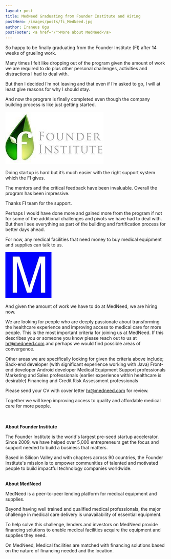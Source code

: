 ```yaml
---
layout: post
title: MedNeed Graduating from Founder Institute and Hiring 
postHero: /images/posts/fi_MedNeed.jpg
author: Iraneus Ogu
postFooter: <a href="/">More about MedNeed</a> 
---
```

<!-- Excerpt here before second image below -->
 So happy to be finally graduating from the Founder Institute (FI) after 14 weeks of grueling work. 

Many times I felt like dropping out of the program given the amount of work we are required to do plus other personal challenges, activities and distractions I had to deal with. 

But then I decided I’m not leaving and that even if I’m asked to go, I will at least give reasons for why I should stay. 

And now the program is finally completed even though the company building process is like just getting started. 

<img class="pull-left" src="/images/posts/fi.jpg" alt="Founder Institute">

Doing startup is hard but it’s much easier with the right support system which the FI gives.

The mentors and the critical feedback have been invaluable. Overall the program has been impressive.

Thanks FI team for the support. 

Perhaps I would have done more and gained more from the program if not for some of the additional challenges and pivots we have had to deal with. But then I see everything as part of the building and fortification process for better days ahead.

For now, any medical facilities that need money to buy medical equipment and supplies can talk to us.

<img class="pull-left" src="/images/posts/MedNeed_favicon.png" alt="MedNeed">
 
And given the amount of work we have to do at MedNeed, we are hiring now. 

We are looking for people who are deeply passionate about transforming the healthcare experience and improving access to medical care for more people. This is the most important criteria for joining us at MedNeed. If this describes you or someone you know please reach out to us at hr@medneed.com and perhaps we would find possible areas of convergence.

Other areas we are specifically looking for given the criteria above include;
Back-end developer (with significant experience working with Java)
Front-end developer
Android developer
Medical Equipment Support professionals
Marketing and Sales professionals (earlier experience within healthcare is desirable)
Financing and Credit Risk Assessment professionals

Please send your CV with cover letter hr@medneed.com for review. 

Together we will keep improving access to quality and affordable medical care for more people. 


<br><br>
<strong>About Founder Institute</strong>

The Founder Institute is the world's largest pre-seed startup accelerator. Since 2009, we have helped over 5,000 entrepreneurs get the focus and support needed to build a business that matters. 

Based in Silicon Valley and with chapters across 90 countries, the Founder Institute's mission is to empower communities of talented and motivated people to build impactful technology companies worldwide.

<br>
<strong>About MedNeed</strong>

MedNeed is a peer-to-peer lending platform for medical equipment and supplies.

Beyond having well trained and qualified medical professionals, the major challenge in medical care delivery is unavailability of essential equipment.

To help solve this challenge, lenders and investors on MedNeed provide financing solutions to enable medical facilities acquire the equipment and supplies they need.

On MedNeed, Medical facilities are matched with financing solutions based on the nature of financing needed and the location.



